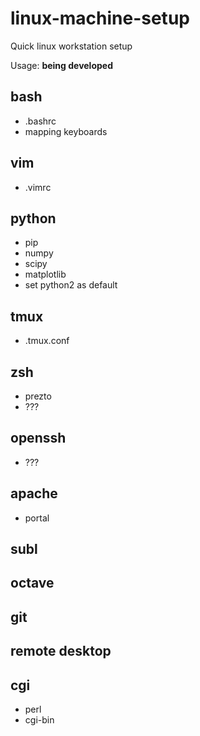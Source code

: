 # linux-machine-setup
Quick linux workstation setup

Usage: **being developed**

## bash
- .bashrc
- mapping keyboards

## vim
- .vimrc

## python
- pip
- numpy
- scipy
- matplotlib
- set python2 as default

## tmux
- .tmux.conf

## zsh
- prezto
- ???

## openssh
- ???

## apache
- portal

## subl

## octave

## git

## remote desktop

## cgi
- perl
- cgi-bin
